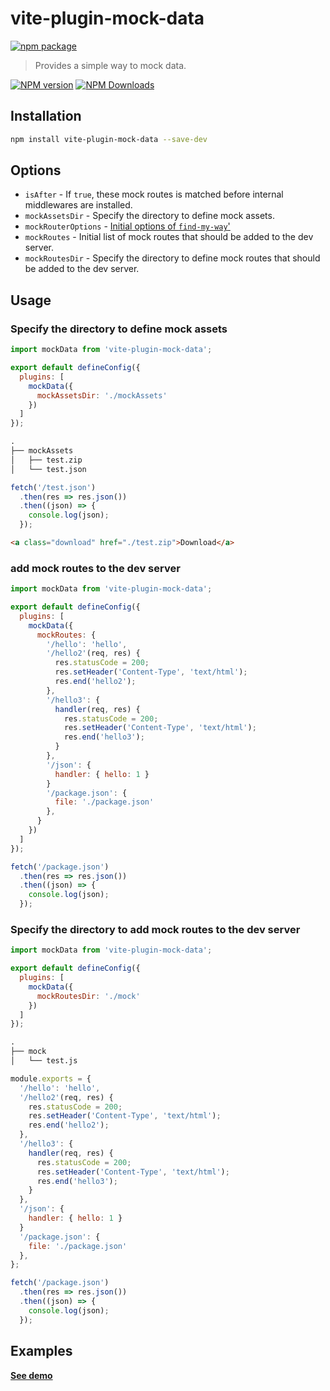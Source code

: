 # vite-plugin-mock-data

[![npm package](https://nodei.co/npm/vite-plugin-mock-data.png?downloads=true&downloadRank=true&stars=true)](https://www.npmjs.com/package/vite-plugin-mock-data)

> Provides a simple way to mock data.

[![NPM version](https://img.shields.io/npm/v/vite-plugin-mock-data.svg?style=flat)](https://npmjs.org/package/vite-plugin-mock-data)
[![NPM Downloads](https://img.shields.io/npm/dm/vite-plugin-mock-data.svg?style=flat)](https://npmjs.org/package/vite-plugin-mock-data)

## Installation

```bash
npm install vite-plugin-mock-data --save-dev
```

## Options

* `isAfter` - If `true`, these mock routes is matched before internal middlewares are installed.
* `mockAssetsDir` - Specify the directory to define mock assets.
* `mockRouterOptions` - [Initial options of `find-my-way`'](https://github.com/delvedor/find-my-way#findmywayoptions)
* `mockRoutes` - Initial list of mock routes that should be added to the dev server.
* `mockRoutesDir` - Specify the directory to define mock routes that should be added to the dev server.

## Usage

### Specify the directory to define mock assets

```js
import mockData from 'vite-plugin-mock-data';

export default defineConfig({
  plugins: [
    mockData({
      mockAssetsDir: './mockAssets'
    })
  ]
});
```

```txt
.
├── mockAssets
│   ├── test.zip
│   └── test.json
```

```js
fetch('/test.json')
  .then(res => res.json())
  .then((json) => {
    console.log(json);
  });
```

```html
<a class="download" href="./test.zip">Download</a>
```

### add mock routes to the dev server

```js
import mockData from 'vite-plugin-mock-data';

export default defineConfig({
  plugins: [
    mockData({
      mockRoutes: {
        '/hello': 'hello',
        '/hello2'(req, res) {
          res.statusCode = 200;
          res.setHeader('Content-Type', 'text/html');
          res.end('hello2');
        },
        '/hello3': {
          handler(req, res) {
            res.statusCode = 200;
            res.setHeader('Content-Type', 'text/html');
            res.end('hello3');
          }
        },
        '/json': {
          handler: { hello: 1 }
        }
        '/package.json': {
          file: './package.json'
        },
      }
    })
  ]
});
```

```js
fetch('/package.json')
  .then(res => res.json())
  .then((json) => {
    console.log(json);
  });
```

### Specify the directory to add mock routes to the dev server

```js
import mockData from 'vite-plugin-mock-data';

export default defineConfig({
  plugins: [
    mockData({
      mockRoutesDir: './mock'
    })
  ]
});
```

```txt
.
├── mock
│   └── test.js
```

```js
module.exports = {
  '/hello': 'hello',
  '/hello2'(req, res) {
    res.statusCode = 200;
    res.setHeader('Content-Type', 'text/html');
    res.end('hello2');
  },
  '/hello3': {
    handler(req, res) {
      res.statusCode = 200;
      res.setHeader('Content-Type', 'text/html');
      res.end('hello3');
    }
  },
  '/json': {
    handler: { hello: 1 }
  }
  '/package.json': {
    file: './package.json'
  },
};
```

```js
fetch('/package.json')
  .then(res => res.json())
  .then((json) => {
    console.log(json);
  });
```

## Examples

**[See demo](examples/demo-mock-data)**
